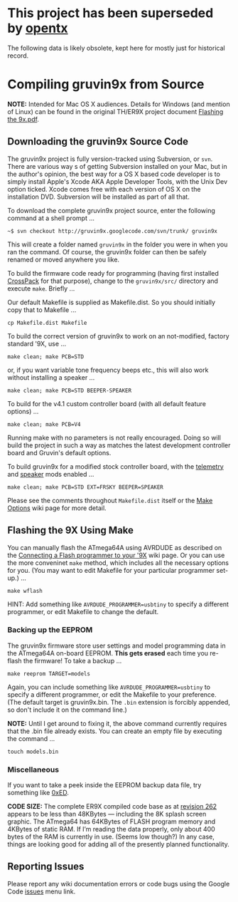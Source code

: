 # This project has been superseded by [opentx](http://opentx.googlecode.com/) #

The following data is likely obsolete, kept here for mostly just for historical record.


# Compiling gruvin9x from Source #
**NOTE:** Intended for Mac OS X audiences. Details for Windows (and mention of Linux) can be found in the original TH/ER9X project document [Flashing the 9x.pdf](http://gruvin9x.googlecode.com/svn/trunk/doc/Flashing%20the%209x.pdf).

## Downloading the gruvin9x Source Code ##

The gruvin9x project is fully version-tracked using Subversion, or `svn`. There are various way s of getting Subversion installed on your Mac, but in the author's opinion, the best way for a OS X based code developer is to simply install Apple's Xcode AKA Apple Developer Tools, with the Unix Dev option ticked. Xcode comes free with each version of OS X on the installation DVD. Subversion will be installed as part of all that.

To download the complete gruvin9x project source, enter the following command at a shell prompt ...

```
~$ svn checkout http://gruvin9x.googlecode.com/svn/trunk/ gruvin9x
```

This will create a folder named `gruvin9x` in the folder you were in when you ran the command. Of course, the gruvin9x folder can then be safely renamed or moved anywhere you like.

To build the firmware code ready for programming (having first installed [CrossPack](http://www.obdev.at/products/crosspack/) for that purpose), change to the `gruvin9x/src/` directory and execute `make`. Briefly ...

Our default Makefile is supplied as Makefile.dist. So you should initially copy that to Makefile ...

```
cp Makefile.dist Makefile
```

To build the correct version of gruvin9x to work on an not-modified, factory standard '9X, use ...

```
make clean; make PCB=STD
```

or, if you want variable tone frequency beeps etc., this will also work without installing a speaker ...

```
make clean; make PCB=STD BEEPER-SPEAKER
```


To build for the v4.1 custom controller board (with all default feature options) ...

```
make clean; make PCB=V4
```

Running make with no parameters is not really encouraged. Doing so will build the project in such a way as matches the latest development controller board and Gruvin's default options.

To build gruvin9x for a modified stock controller board, with the [telemetry](TelemetryMod.md) and [speaker](SpeakerReplacement.md) mods enabled ...

```
make clean; make PCB=STD EXT=FRSKY BEEPER=SPEAKER
```

Please see the comments throughout `Makefile.dist` itself or the [Make Options](MakeOptions.md) wiki page for more detail.

## Flashing the 9X Using Make ##

You can manually flash the ATmega64A using AVRDUDE as described on the [Connecting a Flash programmer to your '9X](FlashGuide.md) wiki page. Or you can use the more conveninet `make` method, which includes all the necessary options for you. (You may want to edit Makefile for your particular programmer set-up.) ...

```
make wflash
```

HINT: Add something like `AVRDUDE_PROGRAMMER=usbtiny` to specify a different programmer, or edit Makefile to change the default.

### Backing up the EEPROM ###
The gruvin9x firmware store user settings and model programming data in the ATmega64A on-board EEPROM. **This gets erased** each time you re-flash the firmware! To take a backup ...

```
make reeprom TARGET=models
```

Again, you can include something like `AVRDUDE_PROGRAMMER=usbtiny` to specify a different programmer, or edit the Makefile to your preference. (The default target is gruvin9x.bin. The `.bin` extension is forcibly appended, so don't include it on the command line.)

**NOTE:** Until I get around to fixing it, the above command currently requires that the .bin file already exists. You can create an empty file by executing the command ...

```
touch models.bin
```

### Miscellaneous ###

If you want to take a peek inside the EEPROM backup data file, try something like [0xED](http://www.suavetech.com/0xed/0xed.html).

**CODE SIZE:** The complete ER9X compiled code base as at [revision 262](https://code.google.com/p/gruvin9x/source/detail?r=262) appears to be less than 48KBytes — including the 8K splash screen graphic. The ATmega64 has 64KBytes of FLASH program memory and 4KBytes of static RAM. If I’m reading the data properly, only about 400 bytes of the RAM is currently in use. (Seems low though?) In any case, things are looking good for adding all of the presently planned functionality.

## Reporting Issues ##

Please report any wiki documentation errors or code bugs using the Google Code [issues](http://code.google.com/p/gruvin9x/issues) menu link.
